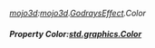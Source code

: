 _[mojo3d](../../modules/mojo3d/mojo3d-module.md):[mojo3d](../../modules/mojo3d/mojo3d-module.md).[GodraysEffect](../../modules/mojo3d/mojo3d-godrayseffect.md).Color_
##### Property Color:[std.graphics.Color](../../modules/std/std-graphics-color.md)
